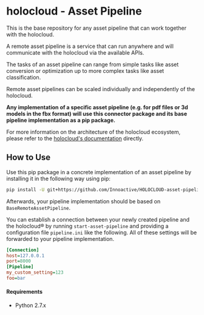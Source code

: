 # holocloud - Asset Pipeline

This is the base repository for any asset pipeline that can work together with the holocloud.

A remote asset pipeline is a service that can run anywhere and will communicate with the holocloud
via the available APIs.

The tasks of an asset pipeline can range from simple tasks like asset conversion or optimization up
to more complex tasks like asset classification.

Remote asset pipelines can be scaled individually and independently of the holocloud.

**Any implementation of a specific asset pipeline (e.g. for pdf files or 3d models in the fbx format) 
will use this connector package and its base pipeline implementation as a pip package.**

For more information on the architecture of the holocloud ecosystem, please refer to the [holocloud's
documentation](https://github.com/Innoactive/HOLOCLOUD-backend) directly.

## How to Use

Use this pip package in a concrete implementation of an asset pipeline by installing it in the following way using pip:

```bash
pip install -U git+https://github.com/Innoactive/HOLOCLOUD-asset-pipeline-connector@0.1.0
```

Afterwards, your pipeline implementation should be based on `BaseRemoteAssetPipeline`. 

You can establish a connection between your newly created pipeline and the holocloud® by running
`start-asset-pipeline` and providing a configuration file `pipeline.ini` like the following. All of these
settings will be forwarded to your pipeline implementation.

```ini
[Connection]
host=127.0.0.1
port=8000
[Pipeline]
my_custom_setting=123
foo=bar
```

#### Requirements

- Python 2.7.x
